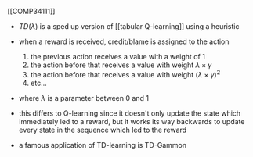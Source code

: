 [[COMP34111]]

- $TD(\lambda)$ is a sped up version of [[tabular Q-learning]] using a heuristic
- when a reward is received, credit/blame is assigned to the action
	1. the previous action receives a value with a weight of 1
	2. the action before that receives a value with weight $\lambda \times \gamma$
	3. the action before that receives a value with weight $(\lambda \times \gamma)^2$
	4. etc...
- where $\lambda$ is a parameter between 0 and 1

- this differs to Q-learning since it doesn't only update the state which immediately led to a reward, but it works its way backwards to update every state in the sequence which led to the reward

- a famous application of TD-learning is TD-Gammon 
